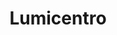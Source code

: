 ---
title: "Lumicentro"
url: /ciudad-de-panama/lumicentro-avenida-justo-arosemena/
shop: lámparas
---